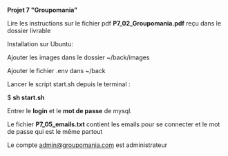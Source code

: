 **Projet 7 "Groupomania"**

Lire les instructions sur le fichier pdf **P7_02_Groupomania.pdf** reçu dans le dossier livrable

Installation sur Ubuntu:

Ajouter les images dans le dossier ~/back/images

Ajouter le fichier .env dans ~/back

Lancer le script start.sh depuis le terminal :

$ **sh start.sh**

Entrer le **login** et le **mot de passe** de mysql.

Le fichier **P7_05_emails.txt** contient les emails pour se connecter et le mot de passe qui est le même partout

Le compte admin@groupomania.com est administrateur
